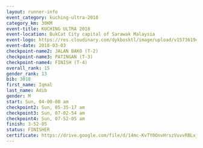 ```yaml
--- 
layout: runner-info 
event_category: kuching-ultra-2018 
category_km: 30KM 
event-title: KUCHING ULTRA 2018 
event-location: BukCat City capital of Sarawak Malaysia 
event-logo: https://res.cloudinary.com/dykbosktl/image/upload/v1573619473/Logo/kuching-ultra-2018-logo_tlpvm5.png 
event-date: 2018-03-03 
checkpoint-name2: JALAN BAKO (T-2) 
checkpoint-name3: PATINGAN (T-3) 
checkpoint-name4: FINISH (T-4) 
overall_rank: 15
gender_rank: 13
bib: 3018
first_name: Iqmal
last_name: Adib
gender: M
start: Sun, 04-00-00 am
checkpoint2: Sun, 05-35-17 am
checkpoint3: Sun, 07-02-54 am
checkpoint4: Sun, 07-52-05 am
finish: 3-52-05
status: FINISHER
certificate: https://drive.google.com/file/d/14mc-KvTY0OnvHrszVuvvRBLxjSpPR9mS/view?usp=sharing
--- 
```

